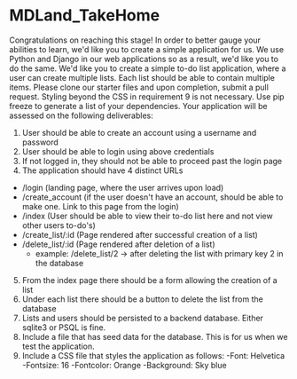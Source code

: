 # MDLand_TakeHome

Congratulations on reaching this stage! In order to better gauge your abilities to learn, we'd like you to create a simple application for us. We use Python and Django in our web applications so as a result, we'd like you to do the same. We'd like you to create a simple to-do list application, where a user can create multiple lists. Each list should be able to contain multiple items. Please clone our starter files and upon completion, submit a pull request. Styling beyond the CSS in requirement 9 is not necessary. Use pip freeze to generate a list of your dependencies. Your application will be assessed on the following deliverables:

1. User should be able to create an account using a username and password
2. User should be able to login using above credentials
3. If not logged in, they should not be able to proceed past the login page
4. The application should have 4 distinct URLs
  - /login (landing page, where the user arrives upon load)
  - /create_account (if the user doesn't have an account, should be able to make one. Link to this page from the login)
  - /index (User should be able to view their to-do list here and not view other users to-do's)
  - /create_list/:id (Page rendered after successful creation of a list)
  - /delete_list/:id (Page rendered after deletion of a list)
    - example: /delete_list/2 -> after deleting the list with primary key 2 in the database
5. From the index page there should be a form allowing the creation of a list
6. Under each list there should be a button to delete the list from the database
7. Lists and users should be persisted to a backend database. Either sqlite3 or PSQL is fine.
8. Include a file that has seed data for the database. This is for us when we test the application.
9. Include a CSS file that styles the application as follows:
    -Font: Helvetica
    -Fontsize: 16
    -Fontcolor: Orange
    -Background: Sky blue
